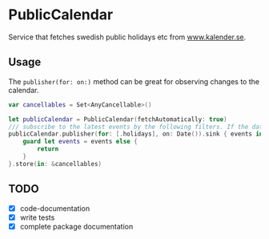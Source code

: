 # PublicCalendar

Service that fetches swedish public holidays etc from www.kalender.se.

## Usage

The `publisher(for: on:)` method can be great for observing changes to the calendar.   
```swift 
var cancellables = Set<AnyCancellable>()

let publicCalendar = PublicCalendar(fetchAutomatically: true)
/// subscribe to the latest events by the following filters. If the database is empty or waiting to be fetched, the result will be nil.
publicCalendar.publisher(for: [.holidays], on: Date()).sink { events in 
    guard let events = events else {
        return 
    }
}.store(in: &cancellables)
``` 

## TODO

- [x] code-documentation
- [x] write tests
- [x] complete package documentation
